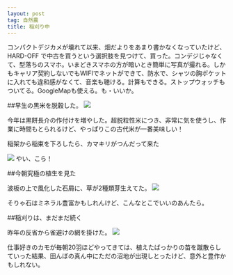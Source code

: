 ```yaml
---
layout: post
tag: 自然農
title: 稲刈り中
---
```

コンパクトデジカメが壊れて以来、畑だよりをあまり書かなくなっていたけど、HARD-OFF で中古を買うという選択肢を見つけて、買った。コンデジじゃなくて、型落ちのスマホ。いまどきスマホの方が暗いとき簡単に写真が撮れる。しかもキャリア契約しないでもWIFIでネットができて、防水で、シャツの胸ポケットに入れても違和感がなくて、音楽も聴ける。計算もできる。ストップウォッチもついてる。GoogleMapも使える。も・いいか。

##早生の黒米を脱穀した。
![](https://farm2.staticflickr.com/1937/30738072067_17f34588b3.jpg)

今年は黒餅長介の作付けを増やした。超脱粒性米につき、非常に気を使うし、作業に時間もとられるけど、やっぱりこの古代米が一番美味しい！

稲架から稲束を下ろしたら、カマキリがつんだって来た

![](https://farm5.staticflickr.com/4876/44764411895_10bb0f5bf8.jpg)
やい、こら！

##今朝究極の植生を見た

波板の上で風化した石屑に、草が2種類芽生えてた。
![](https://farm5.staticflickr.com/4879/44797928975_df2eef8f7d.jpg)

そりゃ石はミネラル豊富かもしれんけど、こんなとこでいいのあんたら。

##稲刈りは、まだまだ続く

昨年の反省から雀避けの網を掛けた。
![](https://farm5.staticflickr.com/4821/44797932075_2047809118.jpg)

仕事好きのカモが毎朝20羽ほどやってきては、植えたばっかりの苗を蹴散らしていった結果、田んぼの真ん中にただの沼地が出現しとったけど、意外と豊作かもしれない。
